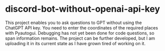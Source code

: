 # discord-bot-without-openai-api-key
This project enables you to ask questions to GPT without using the ChatGPT API key. You need to enter the coordinates of the required places with Pyautogui. Debugging has not yet been done for code questions, so span information remains. The project can be further developed, but I am uploading it in its current state as I have grown tired of working on it.
